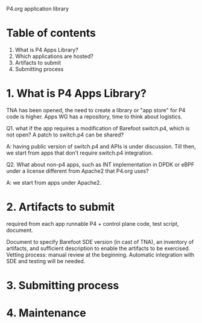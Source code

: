 P4.org application library

# Table of contents
   1. What is P4 Apps Library?
   2. Which applications are hosted?
   3. Artifacts to submit
   4. Submitting process

# 1. What is P4 Apps Library?
TNA has been opened, the need to create a library or "app store" for P4 code is higher. Apps WG has a repository, time to think about logistics.

Q1. what if the app requires a modification of Barefoot switch.p4, which is not open? A patch to switch.p4 can be shared?

A: having public version of switch.p4 and APIs is under discussion. Till then, we start from apps that don’t require switch.p4 integration.

Q2. What about non-p4 apps, such as INT implementation in DPDK or eBPF under a license different from Apache2 that P4.org uses?

A: we start from apps under Apache2.

# 2. Artifacts to submit
 required from each app
runnable P4 + control plane code, test script, document.

Document to specify Barefoot SDE version (in cast of TNA), an inventory of artifacts, and sufficient description to enable the artifacts to be exercised.
Vetting process: manual review at the beginning. Automatic integration with SDE and testing will be needed.



# 3. Submitting process

# 4. Maintenance
 
